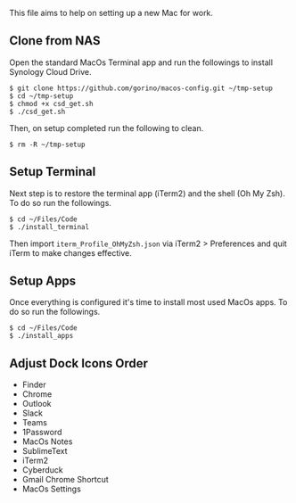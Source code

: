 This file aims to help on setting up a new Mac for work.

## Clone from NAS
Open the standard MacOs Terminal app and run the followings to install Synology Cloud Drive.
```
$ git clone https://github.com/gorino/macos-config.git ~/tmp-setup
$ cd ~/tmp-setup
$ chmod +x csd_get.sh
$ ./csd_get.sh
```

Then, on setup completed run the following to clean.
```
$ rm -R ~/tmp-setup
```

##  Setup Terminal
Next step is to restore the terminal app (iTerm2) and the shell (Oh My Zsh). To do so run the followings.
```
$ cd ~/Files/Code
$ ./install_terminal
```
Then import `iterm_Profile_OhMyZsh.json` via iTerm2 > Preferences and quit iTerm to make changes effective.


## Setup Apps
Once everything is configured it's time to install most used MacOs apps. To do so run the followings.
```
$ cd ~/Files/Code
$ ./install_apps
```


## Adjust Dock Icons Order
* Finder
* Chrome
* Outlook
* Slack
* Teams
* 1Password
* MacOs Notes
* SublimeText
* iTerm2
* Cyberduck
* Gmail Chrome Shortcut
* MacOs Settings
